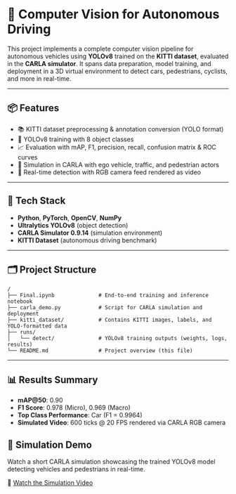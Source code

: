# 🚗 Computer Vision for Autonomous Driving

This project implements a complete computer vision pipeline for autonomous vehicles using **YOLOv8** trained on the **KITTI dataset**, evaluated in the **CARLA simulator**. It spans data preparation, model training, and deployment in a 3D virtual environment to detect cars, pedestrians, cyclists, and more in real-time.

---

## 📦 Features

- 📚 KITTI dataset preprocessing & annotation conversion (YOLO format)
- 🧠 YOLOv8 training with 8 object classes
- 📈 Evaluation with mAP, F1, precision, recall, confusion matrix & ROC curves
- 🚙 Simulation in CARLA with ego vehicle, traffic, and pedestrian actors
- 🎥 Real-time detection with RGB camera feed rendered as video

---

## 🧰 Tech Stack

- **Python**, **PyTorch**, **OpenCV**, **NumPy**
- **Ultralytics YOLOv8** (object detection)
- **CARLA Simulator 0.9.14** (simulation environment)
- **KITTI Dataset** (autonomous driving benchmark)

---

## 🗂️ Project Structure
```
/
├── Final.ipynb              # End-to-end training and inference notebook
├── carla_demo.py            # Script for CARLA simulation and deployment
├── kitti_dataset/           # Contains KITTI images, labels, and YOLO-formatted data
├── runs/
│   └── detect/              # YOLOv8 training outputs (weights, logs, results)
└── README.md                # Project overview (this file)

```


---

## 📊 Results Summary

- **mAP@50**: 0.90
- **F1 Score**: 0.978 (Micro), 0.969 (Macro)
- **Top Class Performance**: Car (F1 = 0.9964)
- **Simulated Video**: 600 ticks @ 20 FPS rendered via CARLA RGB camera

## 🎥 Simulation Demo

Watch a short CARLA simulation showcasing the trained YOLOv8 model detecting vehicles and pedestrians in real-time.

🎥 [Watch the Simulation Video](output/output.avi)

